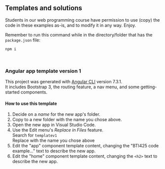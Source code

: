 ## Templates and solutions

Students in our web programming course have permission to use (copy) the code in these examples as-is, and to modify it in any way. Enjoy. 

Remember to run this command while in the directory/folder that has the `package.json` file:

```
npm i
```

<br>

### Angular app template version 1

This project was generated with [Angular CLI](https://github.com/angular/angular-cli) version 7.3.1.  
It includes Bootstrap 3, the routing feature, a nav menu, and some getting-started components.

#### How to use this template

1. Decide on a *name* for the new app's folder. 
2. Copy to a new folder with the name you chose above. 
3. Open the new app in Visual Studio Code. 
4. Use the Edit menu's *Replace in Files* feature.  
Search for `templatev1`  
Replace with the name you chose above
5. Edit the "app" component template content, changing the "BTI425 code example..." text to describe the new app. 
6. Edit the "home" component template content, changing the `<h2>` text to describe the new app. 

<br>
